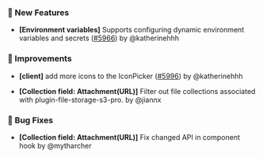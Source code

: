 ### 🎉 New Features

- **[Environment variables]** Supports configuring dynamic environment variables and secrets ([#5966](https://github.com/nocobase/nocobase/pull/5966)) by @katherinehhh

### 🚀 Improvements

- **[client]** add more icons to the IconPicker ([#5996](https://github.com/nocobase/nocobase/pull/5996)) by @katherinehhh

- **[Collection field: Attachment(URL)]** Filter out file collections associated with plugin-file-storage-s3-pro. by @jiannx

### 🐛 Bug Fixes

- **[Collection field: Attachment(URL)]** Fix changed API in component hook by @mytharcher

